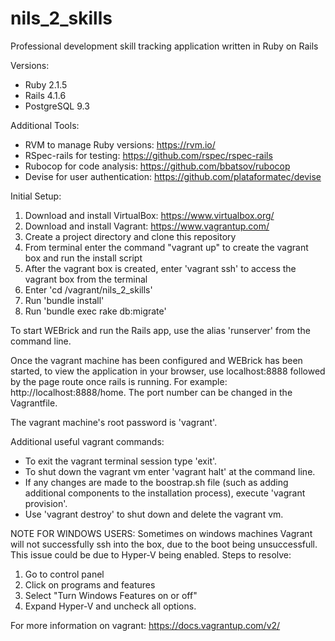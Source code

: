 # nils_2_skills
Professional development skill tracking application written in Ruby on Rails

Versions:
* Ruby 2.1.5
* Rails 4.1.6
* PostgreSQL 9.3

Additional Tools:
* RVM to manage Ruby versions: https://rvm.io/
* RSpec-rails for testing: https://github.com/rspec/rspec-rails
* Rubocop for code analysis: https://github.com/bbatsov/rubocop
* Devise for user authentication: https://github.com/plataformatec/devise

Initial Setup:
  1. Download and install VirtualBox: https://www.virtualbox.org/
  2. Download and install Vagrant: https://www.vagrantup.com/
  3. Create a project directory and clone this repository
  4. From terminal enter the command "vagrant up" to create the vagrant box and run the install script
  5. After the vagrant box is created, enter 'vagrant ssh' to access the vagrant box from the terminal
  6. Enter 'cd /vagrant/nils_2_skills'
  7. Run 'bundle install'
  8. Run 'bundle exec rake db:migrate'

To start WEBrick and run the Rails app, use the alias 'runserver' from the command line.

Once the vagrant machine has been configured and WEBrick has been started, to view the application in your browser, use localhost:8888 followed by the page route once rails is running. For example: http://localhost:8888/home. The port number can be changed in the Vagrantfile.

The vagrant machine's root password is 'vagrant'.

Additional useful vagrant commands:
* To exit the vagrant terminal session type 'exit'.
* To shut down the vagrant vm enter 'vagrant halt' at the command line.
* If any changes are made to the boostrap.sh file (such as adding additional components to the installation process), execute 'vagrant provision'.
* Use 'vagrant destroy' to shut down and delete the vagrant vm.

NOTE FOR WINDOWS USERS: 
Sometimes on windows machines Vagrant will not successfully ssh into the box, due to the boot being unsuccessfull. This issue could be due to Hyper-V being enabled. Steps to resolve:
  1. Go to control panel
  2. Click on programs and features
  3. Select "Turn Windows Features on or off"
  4. Expand Hyper-V and uncheck all options.

For more information on vagrant: https://docs.vagrantup.com/v2/